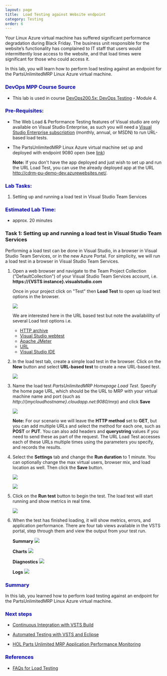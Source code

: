```yaml
---
layout: page
title:  Load Testing against Website endpoint
category: Testing
order: 6
---
```




Your Linux Azure virtual machine has suffered significant performance degradation during Black Friday. The business unit responsible for the website’s functionality has complained to IT staff that users would intermittently lose access to the website, and that load times were significant for those who could access it.

In this lab, you will learn how to perform load testing against an endpoint for the PartsUnlimitedMRP Linux Azure virtual machine. 



<h3><span style="color: #0000CD;">DevOps MPP Course Source </span></h3>

- This lab is used in course [DevOps200.5x: DevOps Testing](https://www.edx.org/course/devops-testing-microsoft-devops200-5x-0) - Module 4.


<h3><span style="color: #0000CD;">  Pre-Requisites:</span></h3>


- The Web Load & Performance Testing features of Visual studio are only available on Visual Studio Enterprise, as such you will need a [Visual Studio Enterprise subscription](https://www.visualstudio.com/vs/enterprise/) (monthly, annual, or MSDN) to run URL-based load tests.

- The PartsUnlimitedMRP Linux Azure virtual machine set up and deployed with endpoint 9080 open (see [link](https://microsoft.github.io/PartsUnlimitedMRP/pandp/200.1x-PandP-PUMRPSetupVSTS.html))

    **Note:** If you don't have the app deployed and just wish to set up and run the URL Load Test, you can use the already deployed app at the URL http://cdrm-pu-demo-dev.azurewebsites.net/.

<h3><span style="color: #0000CD;"> Lab Tasks:</span></h3>

1. Setting up and running a load test in Visual Studio Team Services



<h3><span style="color: #0000CD;">Estimated Lab Time:</span></h3>

- approx. 20 minutes  



### Task 1: Setting up and running a load test in Visual Studio Team Services ###

Performing a load test can be done in Visual Studio, in a browser in Visual Studio Team Services, or in the new Azure Portal. For simplicity, we will run a load test in a browser in Visual Studio Team Services. 

1. Open a web browser and navigate to the Team Project Collection ("DefaultCollection") of your Visual Studio Team Services account, i.e.     **https://{VSTS instance}.visualstudio.com**

    Once in your project click on "Test" then **Load Test** to open up load test options in the browser. 

    ![](<../assets/loadtest-jan2018/VSTS_loadtest1.png>)

    We are interested here in the URL based test but note the availabililty of several Load test options i.e.

    - [HTTP archive](https://docs.microsoft.com/en-us/vsts/load-test/record-and-replay-cloud-load-tests)
    - [Visual Studio webtest](https://blogs.msdn.microsoft.com/testingspot/2017/02/23/guide-to-get-started-with-visual-studio-web-load-testing-and-automation/)
    - [Apache JMeter](https://docs.microsoft.com/en-us/vsts/load-test/get-started-jmeter-test)
    - [URL](https://docs.microsoft.com/en-us/vsts/load-test/get-started-simple-cloud-load-test)
    - [Visual Studio IDE](https://docs.microsoft.com/en-us/vsts/load-test/getting-started-with-performance-testing)

2. In the load test tab, create a simple load test in the browser. Click on the **New** button and select **URL-based test** to create a new URL-based test.

    ![](<../assets/loadtest-jan2018/VSTS_newurlbasedtest.png>)

3. Name the load test *PartsUnlimitedMRP Homepage Load Test*. Specify the home page URL, which should be the URL to MRP with your virtual machine name and port (such as *http://{mycloudhostname}.cloudapp.net:9080/mrp*) and click **Save**

    ![](../assets/loadtest-jan2018/VSTS_pumrpnameandurl.png)


    **Note:** For our scenario we will leave the **HTTP method** set to **GET**, but you can add multiple URLs and select the method for each one, such as **POST** or **PUT**. You can also add headers and **querystring** values if you need to send these as part of the request. The URL Load Test accesses each of these URLs multiple times using the parameters you specify, and records the results.

4. Select the **Settings** tab and change the **Run duration** to 1 minute. You can optionally change the max virtual users, browser mix, and load location as well. Then click the **Save** button.

    ![](../assets/loadtest-jan2018/VSTS_settings.png)

    ![](<../assets/loadtest-jan2018/VSTS_settings2.png>)

5. Click on the **Run test** button to begin the test. The load test will start running and show metrics in real time. 

    ![](<../assets/loadtest-jan2018/VSTS_runtest.png>)

6. When the test has finished loading, it will show metrics, errors, and application performance. There are four tab views available in the VSTS portal, step through them and view the output from your test run.

    **Summary**
        ![](../assets/loadtest-jan2018/VSTS_testresultssummary.png)

    **Charts**
        ![](../assets/loadtest-jan2018/VSTS_testresultscharts.png)

    **Diagnostics**
        ![](../assets/loadtest-jan2018/VSTS_testresultsdiagnostics.png)

    **Logs**
        ![](../assets/loadtest-jan2018/VSTS_testresultslogs.png)




<h3><span style="color: #0000CD;"> Summary</span></h3>


In this lab, you learned how to perform load testing against an endpoint for the PartsUnlimitedMRP Linux Azure virtual machine. 

<h3><span style="color: #0000CD;">Next steps</span></h3>


-   [Continuous Integration with VSTS Build ](https://microsoft.github.io/PartsUnlimitedMRP/cicd/200.3x-CICD-CI.html)

-   [Automated Testing with VSTS and Eclipse](https://microsoft.github.io/PartsUnlimitedMRP/testing/200.5x-Testing-VSTSandEclipse.html)

-   [HOL Parts Unlimited MRP Application Performance Monitoring](https://github.com/Microsoft/PartsUnlimitedMRP/tree/master/docs/HOL_Application-Performance-Monitoring)


<h3><span style="color: #0000CD;">References</span></h3>

- [FAQs for Load Testing](https://docs.microsoft.com/en-us/vsts/load-test/reference-qa#links-to-useful-resources)